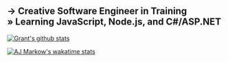 ## → Creative Software Engineer in Training <br /> » Learning JavaScript, Node.js, and C#/ASP.NET

[![Grant's github stats](https://github-readme-stats.vercel.app/api?username=granteadie)](https://github.com/anuraghazra/github-readme-stats)

[![AJ Markow's wakatime stats](https://stats.ajm.codes/api/wakatime?username=granteadie)](https://github.com/anuraghazra/github-readme-stats)